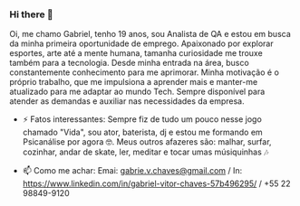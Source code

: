 ### Hi there 👋
Oi, me chamo Gabriel, tenho 19 anos, sou Analista de QA e estou em busca da minha primeira oportunidade de emprego. Apaixonado por explorar esportes, arte até a mente humana, tamanha curiosidade me trouxe também para a tecnologia. Desde minha entrada na área, busco constantemente conhecimento para me aprimorar. Minha motivação é o próprio trabalho, que me impulsiona a aprender mais e manter-me atualizado para me adaptar ao mundo Tech. Sempre disponível para atender as demandas e auxiliar nas necessidades da empresa.

- ⚡ Fatos interessantes: Sempre fiz de tudo um pouco nesse jogo chamado "Vida", sou ator, baterista, dj e estou me formando em Psicanálise por agora 🤓. Meus outros afazeres são: malhar, surfar, cozinhar, andar de skate, ler, meditar e tocar umas músiquinhas 🎶

- 📫 Como me achar: Emai: gabrie.v.chaves@gmail.com / In: https://www.linkedin.com/in/gabriel-vitor-chaves-57b496295/ / +55 22 98849-9120

